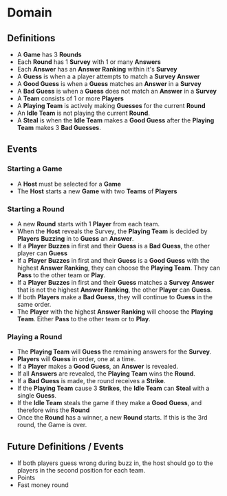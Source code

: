 # Domain

## Definitions

- A **Game** has 3 **Rounds**
- Each **Round** has 1 **Survey** with 1 or many **Answers**
- Each **Answer** has an **Answer Ranking** within it's **Survey**
- A **Guess** is when a a player attempts to match a **Survey** **Answer**
- A **Good Guess** is when a **Guess** matches an **Answer** in a **Survey**
- A **Bad Guess** is when a **Guess** does not match an **Answer** in a **Survey**
- A **Team** consists of 1 or more **Players**
- A **Playing Team** is actively making **Guesses** for the current **Round**
- An **Idle Team** is not playing the current **Round**.
- A **Steal** is when the **Idle Team** makes a **Good Guess** after the **Playing Team** makes 3 **Bad Guesses**.

## Events

### Starting a Game

- A **Host** must be selected for a **Game**
- The **Host** starts a new **Game** with two **Teams** of **Players**

### Starting a Round

- A new **Round** starts with 1 **Player** from each team.
- When the **Host** reveals the Survey, the **Playing Team** is decided by **Players** **Buzzing** in to **Guess** an **Answer**.
- If a **Player** **Buzzes** in first and their **Guess** is a **Bad Guess**, the other player can **Guess**
- If a **Player** **Buzzes** in first and their **Guess** is a **Good Guess**
  with the highest **Answer Ranking**, they can choose the **Playing Team**. They can **Pass** to the other team or **Play**.
- If a **Player** **Buzzes** in first and their **Guess** matches a **Survey** **Answer**
  that is not the highest **Answer Ranking**, the other **Player** can **Guess**.
- If both **Players** make a **Bad Guess**, they will continue to **Guess** in the same order.
- The **Player** with the highest **Answer Ranking** will choose the **Playing Team**. Either **Pass** to the other team or to **Play**.

### Playing a Round

- The **Playing Team** will **Guess** the remaining answers for the **Survey**.
- **Players** will **Guess** in order, one at a time.
- If a **Player** makes a **Good Guess**, an **Answer** is revealed.
- If all **Answers** are revealed, the **Playing Team** wins the **Round**.
- If a **Bad Guess** is made, the round receives a **Strike**.
- If the **Playing Team** cause 3 **Strikes**, the **Idle Team** can **Steal** with a single **Guess**.
- If the **Idle Team** steals the game if they make a **Good Guess**, and therefore wins the **Round**
- Once the **Round** has a winner, a new **Round** starts. If this is the 3rd round, the Game is over.

## Future Definitions / Events

- If both players guess wrong during buzz in, the host should go to the players in the second position for each team.
- Points
- Fast money round
